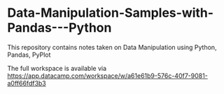 # Data-Manipulation-Samples-with-Pandas---Python

This repository contains notes taken on Data Manipulation using Python, Pandas, PyPlot

The full workspace is available via https://app.datacamp.com/workspace/w/a61e61b9-576c-40f7-9081-a0ff66fdf3b3
